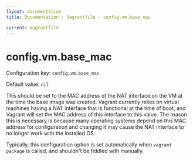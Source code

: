```yaml
---
layout: documentation
title: Documentation - Vagrantfile - config.vm.base_mac

current: Vagrantfile
---
```

# config.vm.base_mac

Configuration key: `config.vm.base_mac`

Default value: `nil`

This should be set to the MAC address of the NAT interface on the VM at the time
the base image was created. Vagrant currently relies on virtual machines having
a NAT interface that is functional at the time of boot, and Vagrant will set
the MAC address of this interface to this value. The reason this is necessary
is because many operating systems depend on this MAC address for configuration
and changing it may cause the NAT interface to no longer work with the installed
OS.

Typically, this configuration option is set automatically when `vagrant package`
is called, and shouldn't be fiddled with manually.

